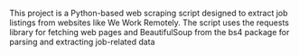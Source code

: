 This project is a Python-based web scraping script designed to extract job listings from websites like We Work Remotely. The script uses the requests library for fetching web pages and BeautifulSoup from the bs4 package for parsing and extracting job-related data
